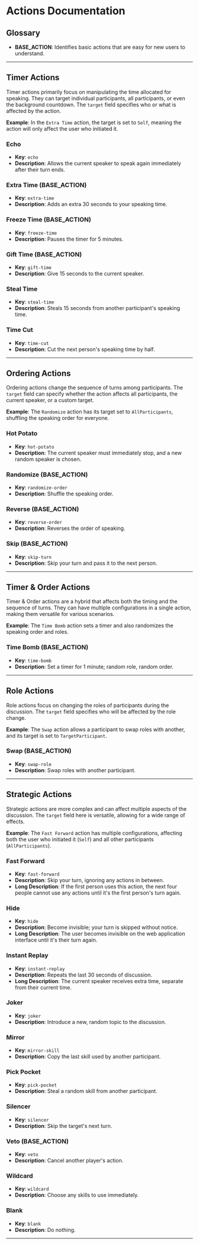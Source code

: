 # Actions Documentation

## Glossary

- **BASE_ACTION**: Identifies basic actions that are easy for new users to understand.

---

## Timer Actions

Timer actions primarily focus on manipulating the time allocated for speaking. They can target individual participants, all participants, or even the background countdown. The `target` field specifies who or what is affected by the action.

**Example**: In the `Extra Time` action, the target is set to `Self`, meaning the action will only affect the user who initiated it.

### Echo

- **Key**: `echo`
- **Description**: Allows the current speaker to speak again immediately after their turn ends.

### Extra Time (BASE_ACTION)

- **Key**: `extra-time`
- **Description**: Adds an extra 30 seconds to your speaking time.

### Freeze Time (BASE_ACTION)

- **Key**: `freeze-time`
- **Description**: Pauses the timer for 5 minutes.

### Gift Time (BASE_ACTION)

- **Key**: `gift-time`
- **Description**: Give 15 seconds to the current speaker.

### Steal Time

- **Key**: `steal-time`
- **Description**: Steals 15 seconds from another participant's speaking time.

### Time Cut

- **Key**: `time-cut`
- **Description**: Cut the next person's speaking time by half.

---

## Ordering Actions

Ordering actions change the sequence of turns among participants. The `target` field can specify whether the action affects all participants, the current speaker, or a custom target.

**Example**: The `Randomize` action has its target set to `AllParticipants`, shuffling the speaking order for everyone.

### Hot Potato

- **Key**: `hot-potato`
- **Description**: The current speaker must immediately stop, and a new random speaker is chosen.

### Randomize (BASE_ACTION)

- **Key**: `randomize-order`
- **Description**: Shuffle the speaking order.

### Reverse (BASE_ACTION)

- **Key**: `reverse-order`
- **Description**: Reverses the order of speaking.

### Skip (BASE_ACTION)

- **Key**: `skip-turn`
- **Description**: Skip your turn and pass it to the next person.

---

## Timer & Order Actions

Timer & Order actions are a hybrid that affects both the timing and the sequence of turns. They can have multiple configurations in a single action, making them versatile for various scenarios.

**Example**: The `Time Bomb` action sets a timer and also randomizes the speaking order and roles.

### Time Bomb (BASE_ACTION)

- **Key**: `time-bomb`
- **Description**: Set a timer for 1 minute; random role, random order.

---

## Role Actions

Role actions focus on changing the roles of participants during the discussion. The `target` field specifies who will be affected by the role change.

**Example**: The `Swap` action allows a participant to swap roles with another, and its target is set to `TargetParticipant`.

### Swap (BASE_ACTION)

- **Key**: `swap-role`
- **Description**: Swap roles with another participant.

---

## Strategic Actions

Strategic actions are more complex and can affect multiple aspects of the discussion. The `target` field here is versatile, allowing for a wide range of effects.

**Example**: The `Fast Forward` action has multiple configurations, affecting both the user who initiated it (`Self`) and all other participants (`AllParticipants`).

### Fast Forward

- **Key**: `fast-forward`
- **Description**: Skip your turn, ignoring any actions in between.
- **Long Description**: If the first person uses this action, the next four people cannot use any actions until it's the first person's turn again.

### Hide

- **Key**: `hide`
- **Description**: Become invisible; your turn is skipped without notice.
- **Long Description**: The user becomes invisible on the web application interface until it's their turn again.

### Instant Replay

- **Key**: `instant-replay`
- **Description**: Repeats the last 30 seconds of discussion.
- **Long Description**: The current speaker receives extra time, separate from their current time.

### Joker

- **Key**: `joker`
- **Description**: Introduce a new, random topic to the discussion.

### Mirror

- **Key**: `mirror-skill`
- **Description**: Copy the last skill used by another participant.

### Pick Pocket

- **Key**: `pick-pocket`
- **Description**: Steal a random skill from another participant.

### Silencer

- **Key**: `silencer`
- **Description**: Skip the target's next turn.

### Veto (BASE_ACTION)

- **Key**: `veto`
- **Description**: Cancel another player's action.

### Wildcard

- **Key**: `wildcard`
- **Description**: Choose any skills to use immediately.

### Blank

- **Key**: `blank`
- **Description**: Do nothing.

---
